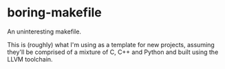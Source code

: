 # boring-makefile
An uninteresting makefile.

This is (roughly) what I'm using as a template for new projects, assuming they'll be comprised of a mixture of C, C++ and Python and built using the LLVM toolchain.